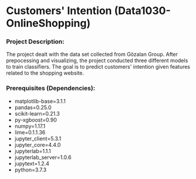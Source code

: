# Customers' Intention (Data1030-OnlineShopping)

### Project Description:
The project dealt with the data set collected from Gözalan Group. After prepocessing and visualizing, the project conducted three different models to train classifiers. The goal is to predict customers' intention given features related to the shopping website. 



### Prerequisites (Dependencies):
  - matplotlib-base=3.1.1
  - pandas=0.25.0
  - scikit-learn=0.21.3
  - py-xgboost=0.90
  - numpy=1.17.1
  - lime=0.1.1.36
  - jupyter_client=5.3.1
  - jupyter_core=4.4.0
  - jupyterlab=1.1.1
  - jupyterlab_server=1.0.6
  - jupytext=1.2.4
  - python=3.7.3

